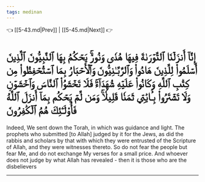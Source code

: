 ```yaml
---
tags: medinan
---
```


👈 [[5-43.md|Prev]] | [[5-45.md|Next]] 👉

# إِنَّآ أَنزَلۡنَا ٱلتَّوۡرَىٰةَ فِيهَا هُدٗى وَنُورٞۚ يَحۡكُمُ بِهَا ٱلنَّبِيُّونَ ٱلَّذِينَ أَسۡلَمُواْ لِلَّذِينَ هَادُواْ وَٱلرَّبَّـٰنِيُّونَ وَٱلۡأَحۡبَارُ بِمَا ٱسۡتُحۡفِظُواْ مِن كِتَٰبِ ٱللَّهِ وَكَانُواْ عَلَيۡهِ شُهَدَآءَۚ فَلَا تَخۡشَوُاْ ٱلنَّاسَ وَٱخۡشَوۡنِ وَلَا تَشۡتَرُواْ بِـَٔايَٰتِي ثَمَنٗا قَلِيلٗاۚ وَمَن لَّمۡ يَحۡكُم بِمَآ أَنزَلَ ٱللَّهُ فَأُوْلَـٰٓئِكَ هُمُ ٱلۡكَٰفِرُونَ

Indeed, We sent down the Torah, in which was guidance and light. The prophets who submitted [to Allah] judged by it for the Jews, as did the rabbis and scholars by that with which they were entrusted of the Scripture of Allah, and they were witnesses thereto. So do not fear the people but fear Me, and do not exchange My verses for a small price. And whoever does not judge by what Allah has revealed - then it is those who are the disbelievers

---

